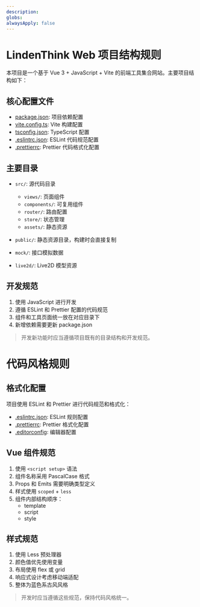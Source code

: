 ```yaml
---
description: 
globs: 
alwaysApply: false
---
```

# LindenThink Web 项目结构规则

本项目是一个基于 Vue 3 + JavaScript + Vite 的前端工具集合网站。主要项目结构如下：

## 核心配置文件

- [package.json](mdc:package.json): 项目依赖配置
- [vite.config.ts](mdc:vite.config.ts): Vite 构建配置
- [tsconfig.json](mdc:tsconfig.json): TypeScript 配置
- [.eslintrc.json](mdc:.eslintrc.json): ESLint 代码规范配置
- [.prettierrc](mdc:.prettierrc): Prettier 代码格式化配置

## 主要目录

- `src/`: 源代码目录
  - `views/`: 页面组件
  - `components/`: 可复用组件
  - `router/`: 路由配置
  - `store/`: 状态管理
  - `assets/`: 静态资源

- `public/`: 静态资源目录，构建时会直接复制
- `mock/`: 接口模拟数据
- `live2d/`: Live2D 模型资源

## 开发规范

1. 使用 JavaScript 进行开发
2. 遵循 ESLint 和 Prettier 配置的代码规范
3. 组件和工具页面统一放在对应目录下
4. 新增依赖需要更新 package.json

> 开发新功能时应当遵循项目既有的目录结构和开发规范。

# 代码风格规则

## 格式化配置

项目使用 ESLint 和 Prettier 进行代码规范和格式化：

- [.eslintrc.json](mdc:.eslintrc.json): ESLint 规则配置
- [.prettierrc](mdc:.prettierrc): Prettier 格式化配置
- [.editorconfig](mdc:.editorconfig): 编辑器配置

## Vue 组件规范

1. 使用 `<script setup>` 语法
2. 组件名称采用 PascalCase 格式
3. Props 和 Emits 需要明确类型定义
4. 样式使用 `scoped` + `less`
5. 组件内部结构顺序：
   - template
   - script
   - style

## 样式规范

1. 使用 Less 预处理器
2. 颜色值优先使用变量
3. 布局使用 flex 或 grid
4. 响应式设计考虑移动端适配
5. 整体为蓝色系古风风格

> 开发时应当遵循这些规范，保持代码风格统一。

